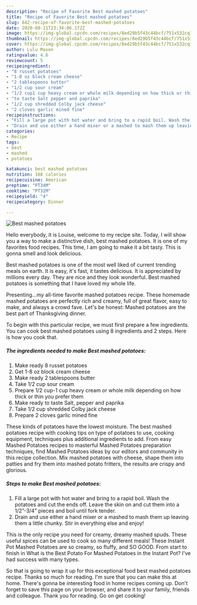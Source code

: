 ```yaml
---
description: "Recipe of Favorite Best mashed potatoes"
title: "Recipe of Favorite Best mashed potatoes"
slug: 642-recipe-of-favorite-best-mashed-potatoes
date: 2020-08-11T23:34:06.172Z
image: https://img-global.cpcdn.com/recipes/8ed29b5f43c44bcf/751x532cq70/best-mashed-potatoes-recipe-main-photo.jpg
thumbnail: https://img-global.cpcdn.com/recipes/8ed29b5f43c44bcf/751x532cq70/best-mashed-potatoes-recipe-main-photo.jpg
cover: https://img-global.cpcdn.com/recipes/8ed29b5f43c44bcf/751x532cq70/best-mashed-potatoes-recipe-main-photo.jpg
author: Lulu Mason
ratingvalue: 4.6
reviewcount: 5
recipeingredient:
- "8 russet potatoes"
- "1-8 oz block cream cheese"
- "2 tablespoons butter"
- "1/2 cup sour cream"
- "1/2 cup1 cup heavy cream or whole milk depending on how thick or thin you prefer them"
- "to taste Salt pepper and paprika"
- "1/2 cup shredded Colby jack cheese"
- "2 cloves garlic mined fine"
recipeinstructions:
- "Fill a large pot with hot water and bring to a rapid boil. Wash the potatoes and cut the ends off. Leave the skin on and cut them into a 1/2”-3/4” pieces and boil until fork tender."
- "Drain and use either a hand mixer or a mashed to mash them up leaving them a little chunky. Stir in everything else and enjoy!"
categories:
- Recipe
tags:
- best
- mashed
- potatoes

katakunci: best mashed potatoes 
nutrition: 168 calories
recipecuisine: American
preptime: "PT34M"
cooktime: "PT32M"
recipeyield: "4"
recipecategory: Dinner

---
```



![Best mashed potatoes](https://img-global.cpcdn.com/recipes/8ed29b5f43c44bcf/751x532cq70/best-mashed-potatoes-recipe-main-photo.jpg)

Hello everybody, it is Louise, welcome to my recipe site. Today, I will show you a way to make a distinctive dish, best mashed potatoes. It is one of my favorites food recipes. This time, I am going to make it a bit tasty. This is gonna smell and look delicious.

Best mashed potatoes is one of the most well liked of current trending meals on earth. It is easy, it's fast, it tastes delicious. It is appreciated by millions every day. They are nice and they look wonderful. Best mashed potatoes is something that I have loved my whole life.

Presenting…my all-time favorite mashed potatoes recipe. These homemade mashed potatoes are perfectly rich and creamy, full of great flavor, easy to make, and always a crowd fave. Let&#39;s be honest: Mashed potatoes are the best part of Thanksgiving dinner.


To begin with this particular recipe, we must first prepare a few ingredients. You can cook best mashed potatoes using 8 ingredients and 2 steps. Here is how you cook that.

<!--inarticleads1-->

##### The ingredients needed to make Best mashed potatoes:

1. Make ready 8 russet potatoes
1. Get 1-8 oz block cream cheese
1. Make ready 2 tablespoons butter
1. Take 1/2 cup sour cream
1. Prepare 1/2 cup-1 cup heavy cream or whole milk depending on how thick or thin you prefer them
1. Make ready to taste Salt, pepper and paprika
1. Take 1/2 cup shredded Colby jack cheese
1. Prepare 2 cloves garlic mined fine


These kinds of potatoes have the lowest moisture. The best mashed potatoes recipe with cooking tips on type of potatoes to use, cooking equipment, techniques plus additional ingredients to add. From easy Mashed Potatoes recipes to masterful Mashed Potatoes preparation techniques, find Mashed Potatoes ideas by our editors and community in this recipe collection. Mix mashed potatoes with cheese, shape them into patties and fry them into mashed potato fritters, the results are crispy and glorious. 

<!--inarticleads2-->

##### Steps to make Best mashed potatoes:

1. Fill a large pot with hot water and bring to a rapid boil. Wash the potatoes and cut the ends off. Leave the skin on and cut them into a 1/2”-3/4” pieces and boil until fork tender.
1. Drain and use either a hand mixer or a mashed to mash them up leaving them a little chunky. Stir in everything else and enjoy!


This is the only recipe you need for creamy, dreamy mashed spuds. These useful spices can be used to cook so many different meals! These Instant Pot Mashed Potatoes are so creamy, so fluffy, and SO GOOD. From start to finish in What is the Best Potato For Mashed Potatoes in the Instant Pot? I&#39;ve had success with many types. 

So that is going to wrap it up for this exceptional food best mashed potatoes recipe. Thanks so much for reading. I'm sure that you can make this at home. There's gonna be interesting food in home recipes coming up. Don't forget to save this page on your browser, and share it to your family, friends and colleague. Thank you for reading. Go on get cooking!
